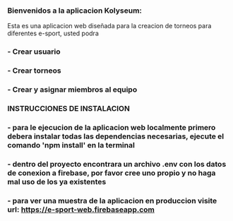 
### Bienvenidos a la aplicacion Kolyseum:
Esta es una aplicacion web diseñada para la creacion de torneos para diferentes e-sport, usted podra
### - Crear usuario
### - Crear torneos
### - Crear y asignar miembros al equipo

### INSTRUCCIONES DE INSTALACION

### - para le ejecucion de la aplicacion web localmente primero debera instalar todas las dependencias necesarias, ejecute el comando 'npm install' en la terminal

### - dentro del proyecto encontrara un archivo .env con los datos de conexion a firebase, por favor cree uno propio y no haga mal uso de los ya existentes


### - para ver una muestra de la aplicacion en produccion visite url: https://e-sport-web.firebaseapp.com

